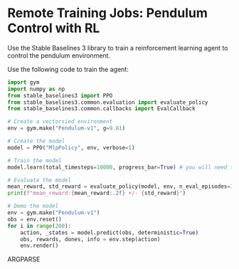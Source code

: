 # Remote Training Jobs: Pendulum Control with RL

Use the Stable Baselines 3 library to train a reinforcement learning agent to control the pendulum environment.

Use the following code to train the agent:

```python
import gym
import numpy as np
from stable_baselines3 import PPO
from stable_baselines3.common.evaluation import evaluate_policy
from stable_baselines3.common.callbacks import EvalCallback

# Create a vectorsied environment
env = gym.make("Pendulum-v1", g=9.81)

# Create the model
model = PPO("MlpPolicy", env, verbose=1)

# Train the model
model.learn(total_timesteps=10000, progress_bar=True) # you will need to train for at least 500000 timesteps

# Evaluate the model
mean_reward, std_reward = evaluate_policy(model, env, n_eval_episodes=10)
print(f"mean_reward:{mean_reward:.2f} +/- {std_reward}")

# Demo the model
env = gym.make("Pendulum-v1")
obs = env.reset()
for i in range(200):
    action, _states = model.predict(obs, deterministic=True)
    obs, rewards, dones, info = env.step(action)
    env.render()
```

ARGPARSE